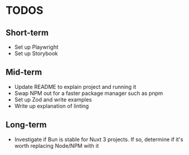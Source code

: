 # TODOS

## Short-term

- Set up Playwright
- Set up Storybook

## Mid-term

- Update README to explain project and running it
- Swap NPM out for a faster package manager such as pnpm
- Set up Zod and write examples
- Write up explanation of linting

## Long-term

- Investigate if Bun is stable for Nuxt 3 projects. If so, determine if it's worth replacing Node/NPM with it
